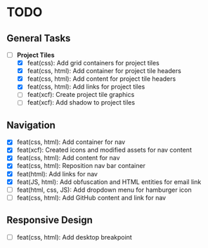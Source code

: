 # TODO

## General Tasks

- [ ] **Project Tiles**
  - [x] feat(css): Add grid containers for project tiles
  - [x] feat(css, html): Add container for project tile headers
  - [x] feat(css, html): Add content for project tile headers
  - [x] feat(css, html): Add links for project tiles
  - [ ] feat(xcf): Create project tile graphics
  - [ ] feat(xcf): Add shadow to project tiles

## Navigation

- [x] feat(css, html): Add container for nav
- [X] feat(xcf): Created icons and modified assets for nav content
- [X] feat(css, html): Add content for nav
- [X] feat(css, html): Reposition nav bar container
- [X] feat(html): Add links for nav
- [X] feat(JS, html): Add obfuscation and HTML entities for email link
- [ ] feat(html, css, JS): Add dropdown menu for hamburger icon
- [ ] feat(css, html): Add GitHub content and link for nav

## Responsive Design

- [ ] feat(css, html): Add desktop breakpoint